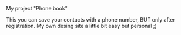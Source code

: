 My project "Phone book"

This you can save your contacts with a phone number, BUT only after
registration. My own desing site a little bit easy but personal ;)
